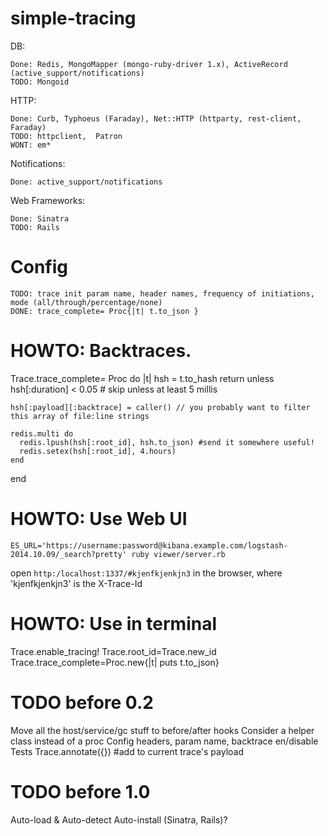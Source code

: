 simple-tracing
========

DB:

    Done: Redis, MongoMapper (mongo-ruby-driver 1.x), ActiveRecord (active_support/notifications)
    TODO: Mongoid

HTTP:

    Done: Curb, Typhoeus (Faraday), Net::HTTP (httparty, rest-client, Faraday)
    TODO: httpclient,  Patron
    WONT: em*

Notifications:

    Done: active_support/notifications

Web Frameworks:

    Done: Sinatra
    TODO: Rails

Config
=============

    TODO: trace init param name, header names, frequency of initiations, mode (all/through/percentage/none)
    DONE: trace_complete= Proc{|t| t.to_json }


HOWTO: Backtraces.
==============

  Trace.trace_complete= Proc do |t|
    hsh = t.to_hash
    return unless hsh[:duration] < 0.05 # skip unless at least 5 millis
    
    hsh[:payload][:backtrace] = caller() // you probably want to filter this array of file:line strings

    redis.multi do
      redis.lpush(hsh[:root_id], hsh.to_json) #send it somewhere useful!
      redis.setex(hsh[:root_id], 4.hours)
    end
  end


HOWTO: Use Web UI
==============

`ES_URL='https://username:password@kibana.example.com/logstash-2014.10.09/_search?pretty' ruby viewer/server.rb`

open `http:/localhost:1337/#kjenfkjenkjn3` in the browser, where 'kjenfkjenkjn3' is the X-Trace-Id


HOWTO: Use in terminal
==============

Trace.enable_tracing!
Trace.root_id=Trace.new_id
Trace.trace_complete=Proc.new{|t| puts t.to_json}


TODO before 0.2
==============
  Move all the host/service/gc stuff to before/after hooks
  Consider a helper class instead of a proc
  Config headers, param name, backtrace en/disable
  Tests
  Trace.annotate({}) #add to current trace's payload

TODO before 1.0
==============
  Auto-load & Auto-detect
  Auto-install (Sinatra, Rails)?
